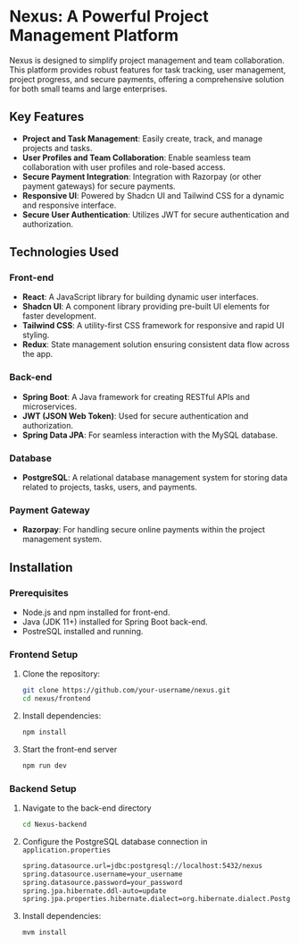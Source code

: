 # Nexus: A Powerful Project Management Platform

Nexus is designed to simplify project management and team collaboration. This platform provides robust features for task tracking, user management, project progress, and secure payments, offering a comprehensive solution for both small teams and large enterprises.

## Key Features

- **Project and Task Management**: Easily create, track, and manage projects and tasks.
- **User Profiles and Team Collaboration**: Enable seamless team collaboration with user profiles and role-based access.
- **Secure Payment Integration**: Integration with Razorpay (or other payment gateways) for secure payments.
- **Responsive UI**: Powered by Shadcn UI and Tailwind CSS for a dynamic and responsive interface.
- **Secure User Authentication**: Utilizes JWT for secure authentication and authorization.

## Technologies Used

### Front-end

- **React**: A JavaScript library for building dynamic user interfaces.
- **Shadcn UI**: A component library providing pre-built UI elements for faster development.
- **Tailwind CSS**: A utility-first CSS framework for responsive and rapid UI styling.
- **Redux**: State management solution ensuring consistent data flow across the app.

### Back-end

- **Spring Boot**: A Java framework for creating RESTful APIs and microservices.
- **JWT (JSON Web Token)**: Used for secure authentication and authorization.
- **Spring Data JPA**: For seamless interaction with the MySQL database.

### Database

- **PostgreSQL**: A relational database management system for storing data related to projects, tasks, users, and payments.

### Payment Gateway

- **Razorpay**: For handling secure online payments within the project management system.

## Installation

### Prerequisites

- Node.js and npm installed for front-end.
- Java (JDK 11+) installed for Spring Boot back-end.
- PostreSQL installed and running.

### Frontend Setup

1. Clone the repository:

   ```bash
   git clone https://github.com/your-username/nexus.git
   cd nexus/frontend

   ```

2. Install dependencies:

   ```bash
   npm install

   ```

3. Start the front-end server
   ```bash
   npm run dev
   ```

### Backend Setup

1. Navigate to the back-end directory

   ```bash
   cd Nexus-backend

   ```

2. Configure the PostgreSQL database connection in `application.properties`
   ```bash
   spring.datasource.url=jdbc:postgresql://localhost:5432/nexus
   spring.datasource.username=your_username
   spring.datasource.password=your_password
   spring.jpa.hibernate.ddl-auto=update
   spring.jpa.properties.hibernate.dialect=org.hibernate.dialect.PostgreSQLDialect
   ```
3. Install dependencies:
   ```bash
   mvm install 


